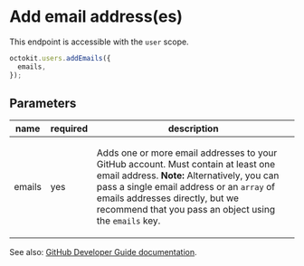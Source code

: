 # Add email address(es)

This endpoint is accessible with the `user` scope.

```js
octokit.users.addEmails({
  emails,
});
```

## Parameters

<table>
  <thead>
    <tr>
      <th>name</th>
      <th>required</th>
      <th>description</th>
    </tr>
  </thead>
  <tbody>
    <tr><td>emails</td><td>yes</td><td>

Adds one or more email addresses to your GitHub account. Must contain at least one email address. **Note:** Alternatively, you can pass a single email address or an `array` of emails addresses directly, but we recommend that you pass an object using the `emails` key.

</td></tr>
  </tbody>
</table>

See also: [GitHub Developer Guide documentation](endpoint.documentationUrl).
